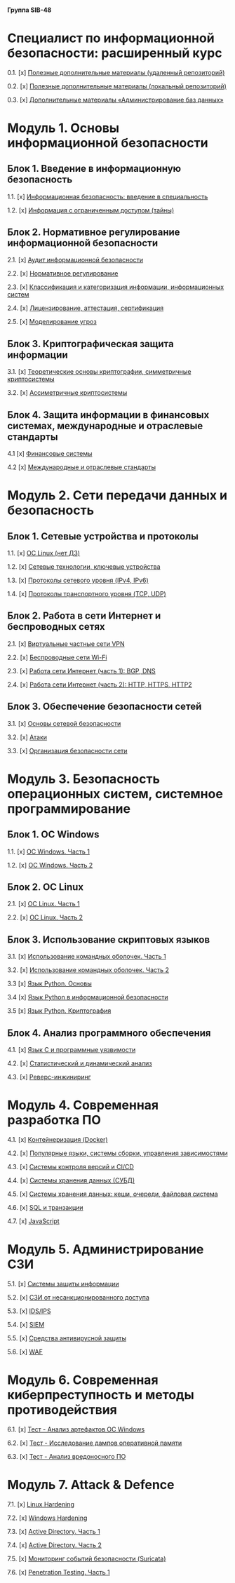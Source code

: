 #### Группа SIB-48
# Специалист по информационной безопасности: расширенный курс

0.1. [x] [Полезные дополнительные материалы (удаленный репозиторий)](https://github.com/Swordfish-Security/awesome-devsecops-russia/blob/master/README.md)

0.2. [x] [Полезные дополнительные материалы (локальный репозиторий)](addons.md)

0.3. [x] [Дополнительные материалы «Администрирование баз данных»](addons-db.md)

# Модуль 1. Основы информационной безопасности

## Блок 1. Введение в информационную безопасность

1.1. [x] [Информационная безопасность: введение в специальность](01_inf_security_basics/01_enter_inf_sec/1.1_inf_security/homework_1.1.md)

1.2. [x] [Информация с ограниченным доступом (тайны)](01_inf_security_basics/01_enter_inf_sec/1.2_inf_limit_access/homework_1.2.md)

## Блок 2. Нормативное регулирование информационной безопасности

2.1. [x] [Аудит информационной безопасности](01_inf_security_basics/02_reg_inf_sec/2.1_audit_inf_sec/homework_2.1.md)

2.2. [x] [Нормативное регулирование](01_inf_security_basics/02_reg_inf_sec/2.2_norm_reg_inf_sec/homework_2.2.md)

2.3. [x] [Классификация и категоризация информации, информационных систем](01_inf_security_basics/02_reg_inf_sec/2.3_classification_inf_sec/homework_2.3.md)

2.4. [x] [Лицензирование, аттестация, сертификация](01_inf_security_basics/02_reg_inf_sec/2.4_certification_inf_sec/homework_2.4.md)

2.5. [x] [Моделирование угроз](01_inf_security_basics/02_reg_inf_sec/2.5_threats/homework_2.5.md)

## Блок 3. Криптографическая защита информации

3.1. [x] [Теоретические основы криптографии, симметричные криптосистемы](01_inf_security_basics/03_crypto/3.1_crypto_symmetric/homework_3.1.md)

3.2. [x] [Ассиметричные криптосистемы](01_inf_security_basics/03_crypto/3.2_crypto_assymetric/homework_3.2.md)

## Блок 4. Защита информации в финансовых системах, международные и отраслевые стандарты

4.1 [x] [Финансовые системы](01_inf_security_basics/04_financical/04.1_fin_system/homework_4.1.md)

4.2 [x] [Международные и отраслевые стандарты](01_inf_security_basics/04_financical/04.2_standards/homework_4.2.md)

# Модуль 2. Сети передачи данных и безопасность

## Блок 1. Сетевые устройства и протоколы

1.1. [x] [ОС Linux (нет ДЗ)](02_network_inf_security/01_lan_and_protocols/1.1_os_linux/readme.md)

1.2. [x] [Сетевые технологии, ключевые устройства](02_network_inf_security/01_lan_and_protocols/1.2_net_technology/homework_1.2.md)

1.3. [x] [Протоколы сетевого уровня (IPv4, IPv6)](02_network_inf_security/01_lan_and_protocols/1.3_net_protocols/homework_1.3.md)

1.4. [x] [Протоколы транспортного уровня (TCP, UDP)](02_network_inf_security/01_lan_and_protocols/1.4_tcp_dump/homework_1.4.md)

## Блок 2. Работа в сети Интернет и беспроводных сетях

2.1. [x] [Виртуальные частные сети VPN](02_network_inf_security/02_internet_wifi/2.1_vpn/homework_2.1.md)

2.2. [x] [Беспроводные сети Wi-Fi](02_network_inf_security/02_internet_wifi/2.2_wifi/homework_2.2.md)

2.3. [x] [Работа сети Интернет (часть 1): BGP, DNS](02_network_inf_security/02_internet_wifi/2.3_internet_1/homework_2.3.md)

2.4. [x] [Работа сети Интернет (часть 2): HTTP, HTTPS, HTTP2](02_network_inf_security/02_internet_wifi/2.4_internet_2/homework_2.4.md)

## Блок 3. Обеспечение безопасности сетей

3.1. [x] [Основы сетевой безопасности](02_network_inf_security/03_basic_net_security/3.1_net_sec/homework_3.1.md)

3.2. [x] [Атаки](02_network_inf_security/03_basic_net_security/3.2_attacks/homework_3.2.md)

3.3. [x] [Организация безопасности сети](02_network_inf_security/03_basic_net_security/3.3_safe_lan/homework_3.3.md)

# Модуль 3. Безопасность операционных систем, системное программирование

## Блок 1. ОС Windows

1.1. [x] [ОС Windows. Часть 1](03_OS_security_system_programming/01_OS_Windows/1.1_os_win_part_1/homework_1.1.md)

1.2. [x] [ОС Windows. Часть 2](03_OS_security_system_programming/01_OS_Windows/1.2_os_win_part_2/homework_1.2.md)

## Блок 2. ОС Linux

2.1. [x] [ОС Linux. Часть 1](03_OS_security_system_programming/02_OS_Linux/2.1_os_linux_part_1/homework_2.1.md)

2.2. [x] [ОС Linux. Часть 2](03_OS_security_system_programming/02_OS_Linux/2.2_os_linux_part_2/homework_2.2.md)

## Блок 3. Использование скриптовых языков

3.1. [x] [Использование командных оболочек. Часть 1](03_OS_security_system_programming/03_shell/3.1_shell_part_1/homework_3.1.md)

3.2. [x] [Использование командных оболочек. Часть 2](03_OS_security_system_programming/03_shell/3.2_shell_part_2/homework_3.2.md)

3.3 [x] [Язык Python. Основы](03_OS_security_system_programming/03_shell/3.3_python_basic/homework_3.3.md)

3.4 [x] [Язык Python в информационной безопасности](03_OS_security_system_programming/03_shell/3.4_python_infsec/homework_3.4.md)

3.5 [x] [Язык Python. Криптография](03_OS_security_system_programming/03_shell/3.5_python_crypto/homework_3.5.md)

## Блок 4. Анализ программного обеспечения

4.1. [x] [Язык С и программные уязвимости](03_OS_security_system_programming/04_software_analysis/4.1_c_vulnerability/homework_4.1.md)

4.2. [x] [Статистический и динамический анализ](03_OS_security_system_programming/04_software_analysis/4.2_stat_dynamic_analysis/homework_4.2.md)

4.3. [x] [Реверс-инжиниринг](03_OS_security_system_programming/04_software_analysis/4.3_reverse_engineering/homework_4.3.md)

# Модуль 4. Современная разработка ПО

4.1. [x] [Контейнеризация (Docker)](04_Software_dev/01_docker/homework_4.1.md)

4.2. [x] [Популярные языки, системы сборки, управления зависимостями](04_Software_dev/02_dev/homework_4.2.md)

4.3. [x] [Системы контроля версий и CI/CD](04_Software_dev/03_cicd/homework_4.3.md)

4.4. [x] [Системы хранения данных (СУБД)](04_Software_dev/04_dbms/homework_4.4.md)

4.5. [x] [Системы хранения данных: кеши, очереди, файловая система](04_Software_dev/05_storage/homework_4.5.md)

4.6. [x] [SQL и транзакции](04_Software_dev/06_sql_transactions/homework_4.6.md)

4.7. [x] [JavaScript](04_Software_dev/07_javascript/homework_4.7.md)

# Модуль 5. Администрирование СЗИ

5.1. [x] [Системы защиты информации](05_admin_ISS/01_inf_sec_systems/homework_5.1.md)

5.2. [x] [СЗИ от несанкционированного доступа](05_admin_ISS/02_szi_nsd/homework_5.2.md)

5.3. [x] [IDS/IPS](05_admin_ISS/03_ids_ips/homework_5.3.md)

5.4. [x] [SIEM](05_admin_ISS/04_siem/homework_5.4.md)

5.5. [x] [Средства антивирусной защиты](05_admin_ISS/05_kes/homework_5.5.md)

5.6. [x] [WAF](05_admin_ISS/06_waf/homework_5.6.md)

# Модуль 6. Современная киберпреступность и методы противодействия

6.1. [x] [Тест - Анализ артефактов ОС Windows](06_Modern_cybercrime/01_Test/homework_6.1.md)

6.2. [x] [Тест - Исследование дампов оперативной памяти](06_Modern_cybercrime/02_Test/homework_6.2.md)

6.3. [x] [Тест - Анализ вредоносного ПО](06_Modern_cybercrime/03_Test/homework_6.3.md)

# Модуль 7. Attack & Defence

7.1. [x] [Linux Hardening](07_attack_and_defence/01_linux_hardening/homework_7.1.md)

7.2. [x] [Windows Hardening](07_attack_and_defence/02_windows_hardening/homework_7.2.md)

7.3. [x] [Active Directory. Часть 1](07_attack_and_defence/03_ad_part_1/homework_7.3.md)

7.4. [x] [Active Directory. Часть 2](07_attack_and_defence/04_ad_part_2/homework_7.4.md)

7.5. [x] [Мониторинг событий безопасности (Suricata)](07_attack_and_defence/05_suricata/homework_7.5.md)

7.6. [x] [Penetration Testing. Часть 1](07_attack_and_defence/06_pt_part_1/homework_7.6.md)
